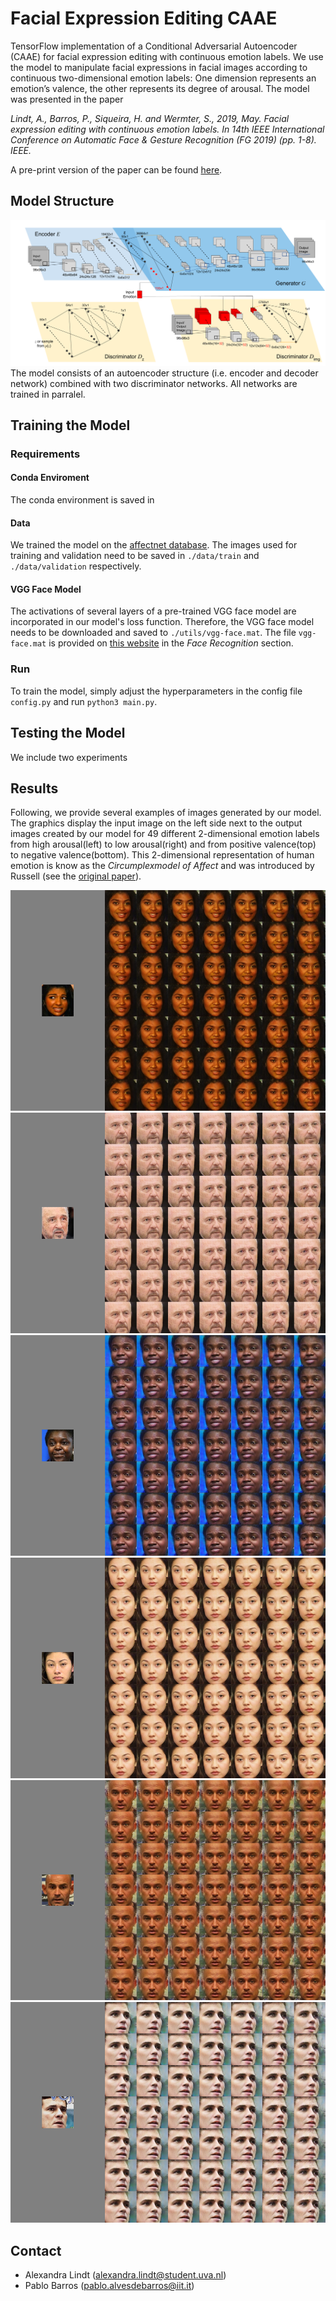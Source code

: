 # Facial  Expression  Editing  CAAE

TensorFlow implementation of a Conditional Adversarial Autoencoder (CAAE) for facial expression editing with continuous emotion labels. We use the model to manipulate facial expressions in facial images according to continuous two-dimensional emotion labels: One dimension represents an emotion’s valence, the other represents its degree of arousal. 
The model was presented in the paper  

*Lindt, A., Barros, P., Siqueira, H. and Wermter, S., 2019, May. Facial expression editing with continuous emotion labels. In 14th IEEE International Conference on Automatic Face & Gesture Recognition (FG 2019) (pp. 1-8). IEEE.*

A pre-print version of the paper can be found [here](https://arxiv.org/abs/2006.12210).


## Model Structure 
![](https://github.com/alex-lindt/facial_expression_CAAE/blob/master/media/model_structure.png)
The model consists of an autoencoder structure (i.e. encoder and decoder network) combined with two discriminator networks. All networks are trained in parralel.

## Training the Model

### Requirements
#### Conda Enviroment
The conda environment is saved in 

#### Data
We trained the model on the [affectnet database](http://mohammadmahoor.com/affectnet/). The images used for training and validation need to be saved in `./data/train` and `./data/validation` respectively.

#### VGG Face Model
The activations of several layers of a pre-trained VGG face model are incorporated in our model's loss function. Therefore, the VGG face model needs to be downloaded and saved to `./utils/vgg-face.mat`. The file `vgg-face.mat` is provided on [this website](https://www.vlfeat.org/matconvnet/pretrained/) in the *Face Recognition* section.

### Run
To train the model, simply adjust the hyperparameters in the config file `config.py` and run `python3 main.py`. 


## Testing the Model
We include two experiments 



## Results

Following, we provide several examples of images generated by our model. The graphics display the input image on the left side next to the output images created by our model for 49 different 2-dimensional emotion labels from high arousal(left) to low arousal(right) and from positive valence(top) to negative valence(bottom). This 2-dimensional representation of human emotion is know as the *Circumplexmodel of Affect* and was introduced by Russell (see the [original paper](https://psycnet.apa.org/record/1981-25062-001)). 

![](./media/results/0000001.png)
![](./media/results/0000002.png)
![](./media/results/0000003.png)
![](./media/results/0000004.png)
![](./media/results/0000005.png)
![](./media/results/0000006.png)


## Contact 

- Alexandra Lindt (alexandra.lindt@student.uva.nl)
- Pablo Barros (pablo.alvesdebarros@iit.it)
